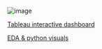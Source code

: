 ![image](https://github.com/clovestad/dashboard-core-/assets/103072823/4a534a80-58b0-4130-953f-cce44591c261)

[Tableau interactive dashboard](https://public.tableau.com/app/profile/colin.lovestad/viz/dasboardcore/Dashboard1?publish=yes)

[EDA & python visuals](https://github.com/clovestad/Chicago_crimes_EDA-python_visuals)

